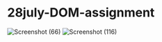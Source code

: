 # 28july-DOM-assignment
![Screenshot (66)](https://user-images.githubusercontent.com/105298916/181765703-0e883143-ac54-48bc-8127-cfeb7f8b93e7.png)
![Screenshot (116)](https://user-images.githubusercontent.com/105298916/182582105-a17e6c10-f4fc-45b6-8230-b8b701a5ddc8.png)




